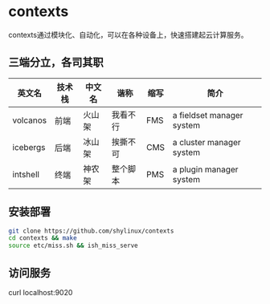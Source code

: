 # contexts

contexts通过模块化、自动化，可以在各种设备上，快速搭建起云计算服务。

## 三端分立，各司其职
|英文名   |技术栈|中文名 |谐称     |缩写|简介|
|---------|------|-------|---------|----|----|
|volcanos |前端  |火山架 |我看不行 |FMS |a fieldset manager system
|icebergs |后端  |冰山架 |挨撕不可 |CMS |a cluster manager system
|intshell |终端  |神农架 |整个脚本 |PMS |a plugin manager system

## 安装部署

```sh
git clone https://github.com/shylinux/contexts
cd contexts && make
source etc/miss.sh && ish_miss_serve
```

## 访问服务
curl localhost:9020
